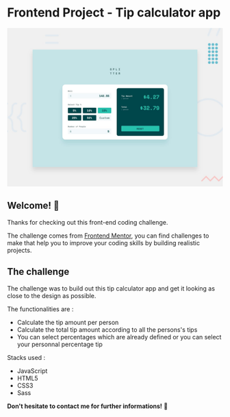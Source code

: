# Frontend Project - Tip calculator app

![Design preview for the Tip calculator app coding challenge](./design/desktop-preview.jpg)

## Welcome! 👋

Thanks for checking out this front-end coding challenge.

The challenge comes from [Frontend Mentor](https://www.frontendmentor.io), you can find challenges to make that help you to improve your coding skills by building realistic projects.

## The challenge

The challenge was to build out this tip calculator app and get it looking as close to the design as possible.

The functionalities are :
- Calculate the tip amount per person
- Calculate the total tip amount according to all the persons's tips
- You can select percentages which are already defined or you can select your personnal percentage tip

Stacks used :
- JavaScript
- HTML5
- CSS3
- Sass

**Don't hesitate to contact me for further informations!** 🚀

